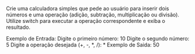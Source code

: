 Crie uma calculadora simples que pede ao usuário para inserir dois números e uma operação 
(adição, subtração, multiplicação ou divisão). Utilize switch para executar a operação 
correspondente e exiba o resultado.

Exemplo de Entrada:
Digite o primeiro número: 10
Digite o segundo número: 5
Digite a operação desejada (+, -, *, /): *
Exemplo de Saida: 
50
